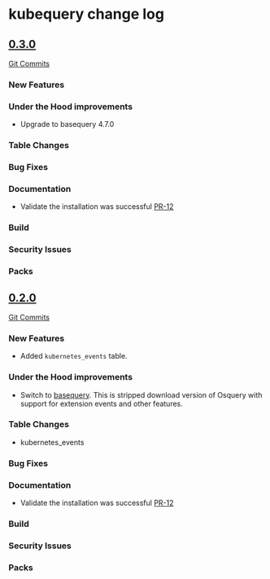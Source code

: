 # kubequery change log

<a name="0.3.0"></a>
## [0.3.0](https://github.com/Uptycs/kubequery/releases/tag/0.3.0)

[Git Commits](https://github.com/Uptycs/kubequery/compare/0.2.0...0.3.0)

### New Features

### Under the Hood improvements

* Upgrade to basequery 4.7.0

### Table Changes

### Bug Fixes

### Documentation

* Validate the installation was successful [PR-12](https://github.com/Uptycs/kubequery/pull/12)

### Build

### Security Issues

### Packs


<a name="0.2.0"></a>
## [0.2.0](https://github.com/Uptycs/kubequery/releases/tag/0.2.0)

[Git Commits](https://github.com/Uptycs/kubequery/compare/0.1.0...0.2.0)

### New Features

* Added `kubernetes_events` table.

### Under the Hood improvements

* Switch to [basequery](https://github.com/Uptycs/basequery). This is stripped download version of Osquery with support for extension events and other features.

### Table Changes

* kubernetes_events

### Bug Fixes

### Documentation

* Validate the installation was successful [PR-12](https://github.com/Uptycs/kubequery/pull/12)

### Build

### Security Issues

### Packs
